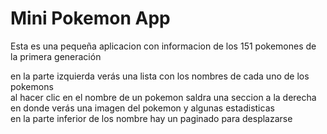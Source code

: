 # Mini Pokemon App

Esta es una pequeña aplicacion con informacion de los 151 pokemones de la primera generación

en la parte izquierda verás una lista con los nombres de cada uno de los pokemons  
al hacer clic en el nombre de un pokemon saldra una seccion a la derecha en donde verás una imagen del pokemon y algunas estadisticas  
en la parte inferior de los nombre hay un paginado para desplazarse

